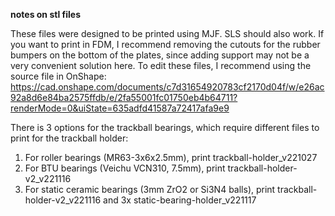 **notes on stl files**

These files were designed to be printed using MJF. SLS should also work.
If you want to print in FDM, I recommend removing the cutouts for the rubber bumpers on the bottom of the plates, since adding support may not be a very convenient solution here.
To edit these files, I recommend using the source file in OnShape: 
https://cad.onshape.com/documents/c7d31654920783cf2170d04f/w/e26ac92a8d6e84ba2575ffdb/e/2fa55001fc01750eb4b64711?renderMode=0&uiState=635adfd41587a72417afa9e9

There is 3 options for the trackball bearings, which require different files to print for the trackball holder:
1. For roller bearings (MR63-3x6x2.5mm), print trackball-holder_v221027
2. For BTU bearings (Veichu VCN310, 7.5mm), print trackball-holder-v2_v221116
3. For static ceramic bearings (3mm ZrO2 or Si3N4 balls), print trackball-holder-v2_v221116 and 3x static-bearing-holder_v221117
